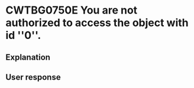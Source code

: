 # CWTBG0750E You are not authorized to access the object with id ''0''.

## Explanation

## User response